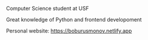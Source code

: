 Computer Science student at USF 

Great knowledge of Python and frontend developoment

Personal website: https://boburusmonov.netlify.app


